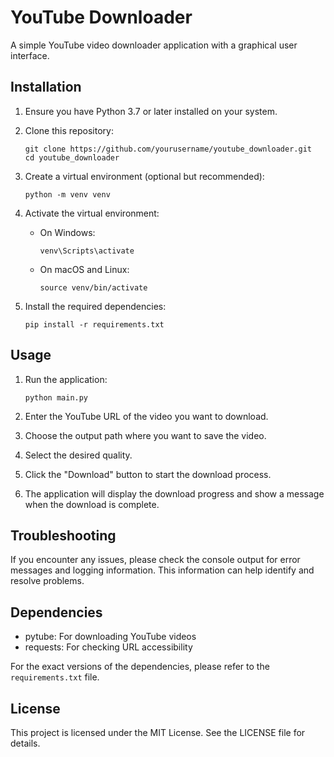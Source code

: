 # YouTube Downloader

A simple YouTube video downloader application with a graphical user interface.

## Installation

1. Ensure you have Python 3.7 or later installed on your system.

2. Clone this repository:
   ```
   git clone https://github.com/yourusername/youtube_downloader.git
   cd youtube_downloader
   ```

3. Create a virtual environment (optional but recommended):
   ```
   python -m venv venv
   ```

4. Activate the virtual environment:
   - On Windows:
     ```
     venv\Scripts\activate
     ```
   - On macOS and Linux:
     ```
     source venv/bin/activate
     ```

5. Install the required dependencies:
   ```
   pip install -r requirements.txt
   ```

## Usage

1. Run the application:
   ```
   python main.py
   ```

2. Enter the YouTube URL of the video you want to download.

3. Choose the output path where you want to save the video.

4. Select the desired quality.

5. Click the "Download" button to start the download process.

6. The application will display the download progress and show a message when the download is complete.

## Troubleshooting

If you encounter any issues, please check the console output for error messages and logging information. This information can help identify and resolve problems.

## Dependencies

- pytube: For downloading YouTube videos
- requests: For checking URL accessibility

For the exact versions of the dependencies, please refer to the `requirements.txt` file.

## License

This project is licensed under the MIT License. See the LICENSE file for details.

